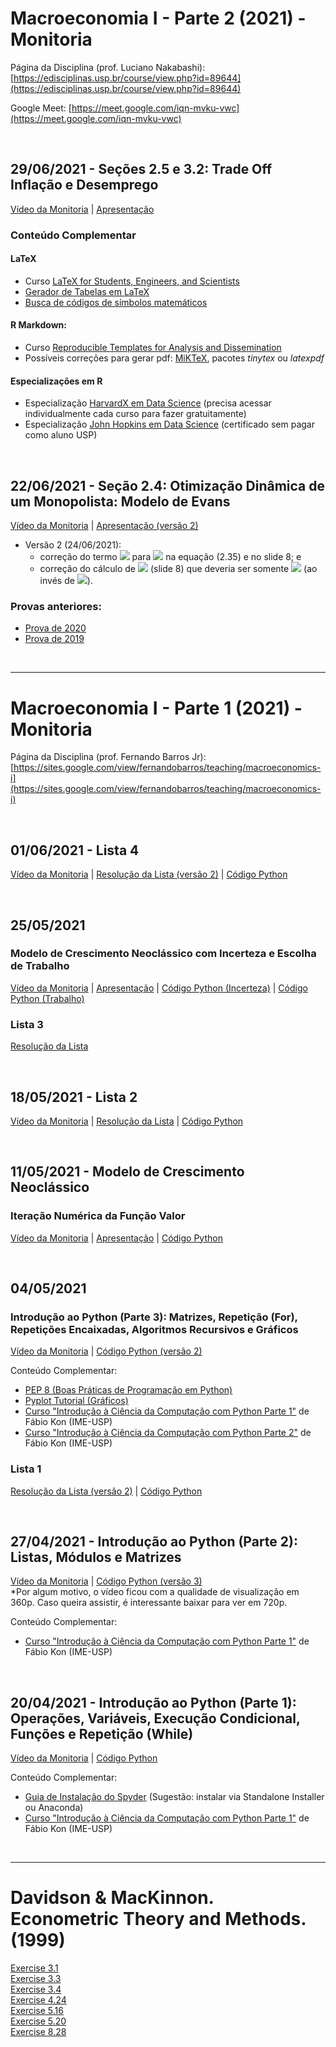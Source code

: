 # Macroeconomia I - Parte 2 (2021) - Monitoria
Página da Disciplina (prof. Luciano Nakabashi): [https://edisciplinas.usp.br/course/view.php?id=89644](https://edisciplinas.usp.br/course/view.php?id=89644)

Google Meet: [https://meet.google.com/iqn-mvku-vwc](https://meet.google.com/iqn-mvku-vwc)

<br>

## 29/06/2021 - Seções 2.5 e 3.2: Trade Off Inflação e Desemprego
[Vídeo da Monitoria](https://drive.google.com/file/d/1Md2HgqrOTLdtXdNrfmEmhDa5trHe-yYT/view?usp=sharing) | [Apresentação](https://fhnishida.github.io/page/AP_Monitoria-2_pt2.pdf)

### Conteúdo Complementar

#### LaTeX

- Curso [LaTeX for Students, Engineers, and Scientists](https://www.edx.org/course/latex-for-students-engineers-and-scientists-2) 
- [Gerador de Tabelas em LaTeX](https://www.tablesgenerator.com/)
- [Busca de códigos de símbolos matemáticos](https://detexify.kirelabs.org/classify.html)

#### R Markdown:
- Curso [Reproducible Templates for Analysis and Dissemination](https://www.coursera.org/learn/reproducible-templates-analysis)
- Possíveis correções para gerar pdf: [MiKTeX](https://miktex.org/), pacotes _tinytex_ ou _latexpdf_

#### Especializações em R
- Especialização [HarvardX em Data Science](https://www.edx.org/professional-certificate/harvardx-data-science?index=product&queryID=7c853e76cef8eaffced84cd6759b2af1&position=1) (precisa acessar individualmente cada curso para fazer gratuitamente)
- Especialização [John Hopkins em Data Science](https://www.coursera.org/specializations/jhu-data-science) (certificado sem pagar como aluno USP)

<br>

## 22/06/2021 - Seção 2.4: Otimização Dinâmica de um Monopolista: Modelo de Evans
[Vídeo da Monitoria](https://drive.google.com/file/d/1rc7qyg42_lWewtUXfjs1SmUY0Am-qm2i/view?usp=sharing) | [Apresentação (versão 2)](https://fhnishida.github.io/page/AP_Monitoria-1_pt2_v2.pdf)

- Versão 2 (24/06/2021): 
  - correção do termo <img src="https://latex.codecogs.com/gif.latex?b (1 + \alpha \beta)"/> para <img src="https://latex.codecogs.com/gif.latex?b (1 + \alpha b)"/> na equação (2.35) e no slide 8; e 
  - correção do cálculo de <img src="https://latex.codecogs.com/gif.latex?\bar{P}"/> (slide 8) que deveria ser somente <img src="https://latex.codecogs.com/gif.latex?a_3/a_2"/> (ao invés de <img src="https://latex.codecogs.com/gif.latex?\sqrt{a_3/a_2}"/>).

### Provas anteriores:
- [Prova de 2020](https://fhnishida.github.io/page/Macro-I_pt2_Prova-2020_n12.pdf)
- [Prova de 2019](https://fhnishida.github.io/page/Macro-I_pt2_Prova-2019.pdf)

<br>

---

# Macroeconomia I - Parte 1 (2021) - Monitoria
Página da Disciplina (prof. Fernando Barros Jr): [https://sites.google.com/view/fernandobarros/teaching/macroeconomics-i](https://sites.google.com/view/fernandobarros/teaching/macroeconomics-i)

<br>

## 01/06/2021 - Lista 4
[Vídeo da Monitoria](https://drive.google.com/file/d/1HaT74NGKFSEbiLZ0WmKoaQDDW8bhQTNz/view?usp=sharing) | [Resolução da Lista (versão 2)](https://fhnishida.github.io/page/Lista-4_Resolucao_v2.pdf) | [Código Python](https://fhnishida.github.io/page/Lista-4.py)


<br>

## 25/05/2021
### Modelo de Crescimento Neoclássico com Incerteza e Escolha de Trabalho
[Vídeo da Monitoria](https://drive.google.com/file/d/1cgK6bRDO1eHahDGR4JPlC5ABnpARKRhK/view?usp=sharing) | [Apresentação](https://fhnishida.github.io/page/AP_Monitoria-6.pdf) | [Código Python (Incerteza)](https://fhnishida.github.io/page/Monitoria-6_incerteza.py) | [Código Python (Trabalho)](https://fhnishida.github.io/page/Monitoria-6_trabalho.py)


### Lista 3
[Resolução da Lista](https://fhnishida.github.io/page/Lista-3_Resolucao.pdf)


<br>

## 18/05/2021 - Lista 2
[Vídeo da Monitoria](https://drive.google.com/file/d/1kC_uHz50KKKsvNhanZYTHbYgCn2Rq89P/view?usp=sharing) | [Resolução da Lista](https://fhnishida.github.io/page/Lista-2_Resolucao.pdf) | [Código Python](https://fhnishida.github.io/page/Lista-2_v2.py)


<br>

## 11/05/2021 - Modelo de Crescimento Neoclássico
### Iteração Numérica da Função Valor
[Vídeo da Monitoria](https://drive.google.com/file/d/1BkVCeyBYiTEgeSIDBRPY06syOTgAFspU/view?usp=sharing) | [Apresentação](https://fhnishida.github.io/page/AP_Monitoria-4.pdf) | [Código Python](https://fhnishida.github.io/page/Monitoria-4.py)


<br>

## 04/05/2021
### Introdução ao Python (Parte 3): Matrizes, Repetição (For), Repetições Encaixadas, Algoritmos Recursivos e Gráficos
[Vídeo da Monitoria](https://drive.google.com/file/d/1zfzCO_3ZojUfUhg53t-ybfd6bWz7_7Js/view?usp=sharing) | [Código Python (versão 2)](https://fhnishida.github.io/page/Monitoria-3_v2.py)

Conteúdo Complementar:
- [PEP 8 (Boas Práticas de Programação em Python)](https://www.python.org/dev/peps/pep-0008/)
- [Pyplot Tutorial (Gráficos)](https://matplotlib.org/2.0.2/users/pyplot_tutorial.html)
- [Curso "Introdução à Ciência da Computação com Python Parte 1"](https://www.coursera.org/learn/ciencia-computacao-python-conceitos) de Fábio Kon (IME-USP)
- [Curso "Introdução à Ciência da Computação com Python Parte 2"](https://www.coursera.org/learn/ciencia-computacao-python-conceitos-2) de Fábio Kon (IME-USP)

### Lista 1
[Resolução da Lista (versão 2)](https://fhnishida.github.io/page/Lista-1_Resolucao_v2.pdf) | [Código Python](https://fhnishida.github.io/page/Lista-1.py)

<br>

## 27/04/2021 - Introdução ao Python (Parte 2): Listas, Módulos e Matrizes
[Vídeo da Monitoria](https://drive.google.com/file/d/15Ua2psUdaOkbKR4JAUqzvCmtPyMsCGdS/view?usp=sharing) | [Código Python (versão 3)](https://fhnishida.github.io/page/Monitoria-2_v3.py)<br>
*Por algum motivo, o vídeo ficou com a qualidade de visualização em 360p. Caso queira assistir, é interessante baixar para ver em 720p.

Conteúdo Complementar:
- [Curso "Introdução à Ciência da Computação com Python Parte 1"](https://www.coursera.org/learn/ciencia-computacao-python-conceitos) de Fábio Kon (IME-USP)

<br>

## 20/04/2021 - Introdução ao Python (Parte 1): Operações, Variáveis, Execução Condicional, Funções e Repetição (While)
[Vídeo da Monitoria](https://drive.google.com/file/d/1a6BmttyjGzxT8b2hMV7Zg6BtJ3b61Lxr/view?usp=sharing) | [Código Python](https://fhnishida.github.io/page/Monitoria-1.py)

Conteúdo Complementar:
- [Guia de Instalação do Spyder](https://docs.spyder-ide.org/current/installation.html) (Sugestão: instalar via Standalone Installer ou Anaconda)
- [Curso "Introdução à Ciência da Computação com Python Parte 1"](https://www.coursera.org/learn/ciencia-computacao-python-conceitos) de Fábio Kon (IME-USP)

<br>

---

# Davidson & MacKinnon. Econometric Theory and Methods. (1999)

[Exercise 3.1](https://fhnishida.github.io/homework/ex_3-1_Dadvison-MacKinnon.html)
<br>
[Exercise 3.3](https://fhnishida.github.io/homework/ex_3-3_Dadvison-MacKinnon.html)
<br>
[Exercise 3.4](https://fhnishida.github.io/homework/ex_3-4_Dadvison-MacKinnon.html)
<br>
[Exercise 4.24](https://fhnishida.github.io/homework/ex_4-24_Dadvison-MacKinnon.html)
<br>
[Exercise 5.16](https://fhnishida.github.io/homework/ex_5-16_Dadvison-MacKinnon.html)
<br>
[Exercise 5.20](https://fhnishida.github.io/homework/ex_5-20_Dadvison-MacKinnon.html)
<br>
[Exercise 8.28](https://fhnishida.github.io/homework/ex_8-28_Dadvison-MacKinnon.html)
